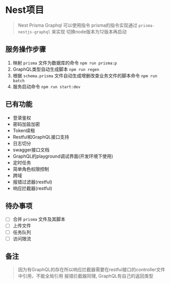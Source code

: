 # Nest项目

> Nest Prisma Graphql 可以使用指令
> prisma的指令实现通过 `prisma-nestjs-graphql` 来实现
> 切换node版本为12版本再启动

## 服务操作步骤

1. 映射 `prisma` 文件为数据库的命令 `npm run prisma:p`
2. GraphQL类型自动生成脚本 `npm run regen`
3. 根据 `schema.prisma` 文件自动生成增删改查业务文件的脚本命令 `npm run batch`
4. 服务启动命令 `npm run start:dev`

## 已有功能

- 登录鉴权
- 密码加盐加密
- Token续租
- Restful和GraphQL接口支持
- 日志切分
- swagger接口文档
- GraphQL的playground调试界面(开发环境下使用)
- 定时任务
- 简单角色权限控制
- 跨域
- 报错过滤器(restful)
- 响应拦截器(restful)

## 待办事项

- [ ] 合并 `prisma` 文件及其脚本
- [ ] 上传文件
- [ ] 任务队列
- [ ] 访问限流

## 备注

> 因为有GraphQL的存在所以响应拦截器需要在restful接口的controller文件中引用，不能全局引用 报错拦截器同理, GraphQL有自己的返回类型
